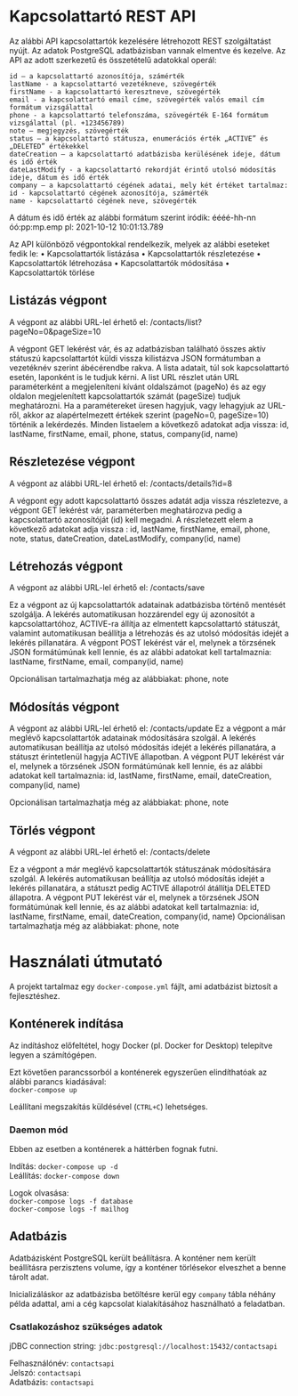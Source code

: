 # Kapcsolattartó REST API

Az alábbi API kapcsolattartók kezelésére létrehozott REST szolgáltatást nyújt. Az adatok PostgreSQL adatbázisban 
vannak elmentve és kezelve. Az API az adott szerkezetű és összetételű adatokkal operál:

    id – a kapcsolattartó azonosítója, számérték
    lastName - a kapcsolattartó vezetékneve, szövegérték
    firstName - a kapcsolattartó keresztneve, szövegérték
    email - a kapcsolattartó email címe, szövegérték valós email cím formátum vizsgálattal
    phone - a kapcsolattartó telefonszáma, szövegérték E-164 formátum vizsgálattal (pl. +123456789)
    note – megjegyzés, szövegérték
    status – a kapcsolattartó státusza, enumerációs érték „ACTIVE” és „DELETED” értékekkel
    dateCreation – a kapcsolattartó adatbázisba kerülésének ideje, dátum és idő érték
    dateLastModify - a kapcsolattartó rekordját érintő utolsó módosítás ideje, dátum és idő érték
    company – a kapcsolattartó cégének adatai, mely két értéket tartalmaz:
	id - kapcsolattartó cégének azonosítója, számérték
	name - kapcsolattartó cégének neve, szövegérték


A dátum és idő érték az alábbi formátum szerint iródik:
éééé-hh-nn óó:pp:mp.emp
pl: 2021-10-12 10:01:13.789

Az API különböző végpontokkal rendelkezik, melyek az alábbi eseteket fedik le:
•	Kapcsolattartók listázása
•	Kapcsolattartók részletezése
•	Kapcsolattartók létrehozása
•	Kapcsolattartók módosítása 
•	Kapcsolattartók törlése




## Listázás végpont

A végpont az alábbi URL-lel érhető el:
/contacts/list?pageNo=0&pageSize=10

A végpont GET lekérést vár, és az adatbázisban található összes aktív státuszú kapcsolattartót küldi vissza kilistázva 
JSON formátumban a vezetéknév szerint ábécérendbe rakva. A lista adatait, túl sok kapcsolattartó esetén, laponként is 
le tudjuk kérni. A list URL részlet után URL paraméterként a megjeleníteni kívánt oldalszámot (pageNo) és az egy oldalon 
megjelenített kapcsolattartók számát (pageSize) tudjuk meghatározni. Ha a paramétereket üresen hagyjuk, vagy lehagyjuk az 
URL-ről, akkor az alapértelmezett értékek szerint (pageNo=0, pageSize=10) történik a lekérdezés.
Minden listaelem a következő adatokat adja vissza: id, lastName, firstName, email, phone, status, company(id, name)




## Részletezése végpont

A végpont az alábbi URL-lel érhető el:
/contacts/details?id=8

A végpont egy adott kapcsolattartó összes adatát adja vissza részletezve, a végpont GET lekérést vár, paraméterben 
meghatározva pedig a kapcsolattartó azonosítóját (id) kell megadni.
A részletezett elem a következő adatokat adja vissza : id, lastName, firstName, email, phone, note, status, 
dateCreation, dateLastModify, company(id, name)




## Létrehozás végpont

A végpont az alábbi URL-lel érhető el:
/contacts/save

Ez a végpont az új kapcsolattartók adatainak adatbázisba történő mentését szolgálja. A lekérés automatikusan 
hozzárendel egy új azonosítót a kapcsolattartóhoz, ACTIVE-ra állítja az elmentett kapcsolattartó státuszát, valamint 
automatikusan beállítja a létrehozás és az utolsó módosítás idejét a lekérés pillanatára. A végpont POST lekérést vár 
el, melynek a törzsének JSON formátúmúnak kell lennie, és az alábbi adatokat kell tartalmaznia: lastName, firstName, 
email, company(id, name)

Opcionálisan tartalmazhatja még az alábbiakat: phone, note




## Módosítás végpont

A végpont az alábbi URL-lel érhető el:
/contacts/update
Ez a végpont a már meglévő kapcsolattartók adatainak módosítására szolgál. A lekérés automatikusan beállítja az utolsó 
módosítás idejét a lekérés pillanatára, a státuszt érintetlenül hagyja ACTIVE állapotban. A végpont PUT lekérést vár el, 
melynek a törzsének JSON formátúmúnak kell lennie, és az alábbi adatokat kell tartalmaznia: id, lastName, firstName, 
email, dateCreation, company(id, name)

Opcionálisan tartalmazhatja még az alábbiakat: phone, note




## Törlés végpont

A végpont az alábbi URL-lel érhető el:
/contacts/delete

Ez a végpont a már meglévő kapcsolattartók státuszának módosítására szolgál. A lekérés automatikusan beállítja az utolsó 
módosítás idejét a lekérés pillanatára, a státuszt pedig ACTIVE állapotról átállítja DELETED állapotra. A végpont PUT 
lekérést vár el, melynek a törzsének JSON formátúmúnak kell lennie, és az alábbi adatokat kell tartalmaznia: id, lastName, 
firstName, email, dateCreation, company(id, name)
Opcionálisan tartalmazhatja még az alábbiakat: phone, note





# Használati útmutató

A projekt tartalmaz egy `docker-compose.yml` fájlt, ami adatbázist biztosít a fejlesztéshez.

## Konténerek indítása

Az indításhoz előfeltétel, hogy Docker (pl. Docker for Desktop) telepítve legyen a számítógépen.

Ezt követően parancssorból a konténerek egyszerűen elindíthatóak az alábbi parancs kiadásával:  
`docker-compose up`

Leállítani megszakítás küldésével (`CTRL+C`) lehetséges.

### Daemon mód

Ebben az esetben a konténerek a háttérben fognak futni.

Indítás: `docker-compose up -d`  
Leállítás: `docker-compose down`

Logok olvasása:  
`docker-compose logs -f database`  
`docker-compose logs -f mailhog`

## Adatbázis

Adatbázisként PostgreSQL került beállításra. A konténer nem került beállításra perzisztens volume, így a konténer
törlésekor elveszhet a benne tárolt adat.

Inicializáláskor az adatbázisba betöltésre kerül egy `company` tábla néhány példa adattal, ami a cég kapcsolat
kialakításához használható a feladatban.

### Csatlakozáshoz szükséges adatok

jDBC connection string: `jdbc:postgresql://localhost:15432/contactsapi`

Felhasználónév: `contactsapi`  
Jelszó: `contactsapi`  
Adatbázis: `contactsapi`
